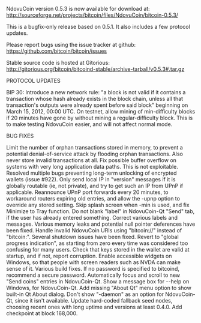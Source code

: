 NdovuCoin version 0.5.3 is now available for download at:
http://sourceforge.net/projects/bitcoin/files/NdovuCoin/bitcoin-0.5.3/

This is a bugfix-only release based on 0.5.1.
It also includes a few protocol updates.

Please report bugs using the issue tracker at github:
https://github.com/bitcoin/bitcoin/issues

Stable source code is hosted at Gitorious:
http://gitorious.org/bitcoin/bitcoind-stable/archive-tarball/v0.5.3#.tar.gz

PROTOCOL UPDATES

BIP 30: Introduce a new network rule: "a block is not valid if it contains a transaction whose hash already exists in the block chain, unless all that transaction's outputs were already spent before said block" beginning on March 15, 2012, 00:00 UTC.
On testnet, allow mining of min-difficulty blocks if 20 minutes have gone by without mining a regular-difficulty block. This is to make testing NdovuCoin easier, and will not affect normal mode.

BUG FIXES

Limit the number of orphan transactions stored in memory, to prevent a potential denial-of-service attack by flooding orphan transactions. Also never store invalid transactions at all.
Fix possible buffer overflow on systems with very long application data paths. This is not exploitable.
Resolved multiple bugs preventing long-term unlocking of encrypted wallets
(issue #922).
Only send local IP in "version" messages if it is globally routable (ie, not private), and try to get such an IP from UPnP if applicable.
Reannounce UPnP port forwards every 20 minutes, to workaround routers expiring old entries, and allow the -upnp option to override any stored setting.
Skip splash screen when -min is used, and fix Minimize to Tray function.
Do not blank "label" in NdovuCoin-Qt "Send" tab, if the user has already entered something.
Correct various labels and messages.
Various memory leaks and potential null pointer deferences have been fixed.
Handle invalid NdovuCoin URIs using "bitcoin://" instead of "bitcoin:".
Several shutdown issues have been fixed.
Revert to "global progress indication", as starting from zero every time was considered too confusing for many users.
Check that keys stored in the wallet are valid at startup, and if not, report corruption.
Enable accessible widgets on Windows, so that people with screen readers such as NVDA can make sense of it.
Various build fixes.
If no password is specified to bitcoind, recommend a secure password.
Automatically focus and scroll to new "Send coins" entries in NdovuCoin-Qt.
Show a message box for --help on Windows, for NdovuCoin-Qt.
Add missing "About Qt" menu option to show built-in Qt About dialog.
Don't show "-daemon" as an option for NdovuCoin-Qt, since it isn't available.
Update hard-coded fallback seed nodes, choosing recent ones with long uptime and versions at least 0.4.0.
Add checkpoint at block 168,000.
